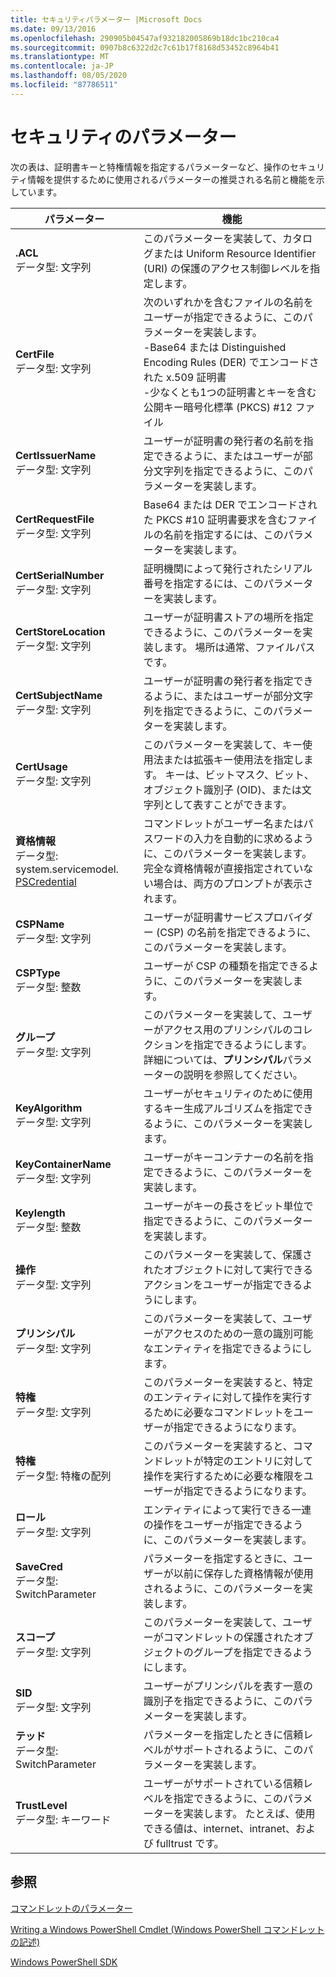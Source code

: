 ```yaml
---
title: セキュリティパラメーター |Microsoft Docs
ms.date: 09/13/2016
ms.openlocfilehash: 290905b04547af932182005869b18dc1bc210ca4
ms.sourcegitcommit: 0907b8c6322d2c7c61b17f8168d53452c8964b41
ms.translationtype: MT
ms.contentlocale: ja-JP
ms.lasthandoff: 08/05/2020
ms.locfileid: "87786511"
---
```

# <a name="security-parameters"></a>セキュリティのパラメーター

次の表は、証明書キーと特権情報を指定するパラメーターなど、操作のセキュリティ情報を提供するために使用されるパラメーターの推奨される名前と機能を示しています。

|パラメーター|機能|
|---|---|
|**.ACL**<br>データ型: 文字列|このパラメーターを実装して、カタログまたは Uniform Resource Identifier (URI) の保護のアクセス制御レベルを指定します。|
|**CertFile**<br>データ型: 文字列|次のいずれかを含むファイルの名前をユーザーが指定できるように、このパラメーターを実装します。<br>-Base64 または Distinguished Encoding Rules (DER) でエンコードされた x.509 証明書<br>-少なくとも1つの証明書とキーを含む公開キー暗号化標準 (PKCS) #12 ファイル|
|**CertIssuerName**<br>データ型: 文字列|ユーザーが証明書の発行者の名前を指定できるように、またはユーザーが部分文字列を指定できるように、このパラメーターを実装します。|
|**CertRequestFile**<br>データ型: 文字列|Base64 または DER でエンコードされた PKCS #10 証明書要求を含むファイルの名前を指定するには、このパラメーターを実装します。|
|**CertSerialNumber**<br>データ型: 文字列|証明機関によって発行されたシリアル番号を指定するには、このパラメーターを実装します。|
|**CertStoreLocation**<br>データ型: 文字列|ユーザーが証明書ストアの場所を指定できるように、このパラメーターを実装します。 場所は通常、ファイルパスです。|
|**CertSubjectName**<br>データ型: 文字列|ユーザーが証明書の発行者を指定できるように、またはユーザーが部分文字列を指定できるように、このパラメーターを実装します。|
|**CertUsage**<br>データ型: 文字列|このパラメーターを実装して、キー使用法または拡張キー使用法を指定します。 キーは、ビットマスク、ビット、オブジェクト識別子 (OID)、または文字列として表すことができます。|
|**資格情報**<br>データ型: system.servicemodel. [PSCredential](/dotnet/api/System.Management.Automation.PSCredential)|コマンドレットがユーザー名またはパスワードの入力を自動的に求めるように、このパラメーターを実装します。 完全な資格情報が直接指定されていない場合は、両方のプロンプトが表示されます。|
|**CSPName**<br>データ型: 文字列|ユーザーが証明書サービスプロバイダー (CSP) の名前を指定できるように、このパラメーターを実装します。|
|**CSPType**<br>データ型: 整数|ユーザーが CSP の種類を指定できるように、このパラメーターを実装します。|
|**グループ**<br>データ型: 文字列|このパラメーターを実装して、ユーザーがアクセス用のプリンシパルのコレクションを指定できるようにします。 詳細については、**プリンシパル**パラメーターの説明を参照してください。|
|**KeyAlgorithm**<br>データ型: 文字列|ユーザーがセキュリティのために使用するキー生成アルゴリズムを指定できるように、このパラメーターを実装します。|
|**KeyContainerName**<br>データ型: 文字列|ユーザーがキーコンテナーの名前を指定できるように、このパラメーターを実装します。|
|**Keylength**<br>データ型: 整数|ユーザーがキーの長さをビット単位で指定できるように、このパラメーターを実装します。|
|**操作**<br>データ型: 文字列|このパラメーターを実装して、保護されたオブジェクトに対して実行できるアクションをユーザーが指定できるようにします。|
|**プリンシパル**<br>データ型: 文字列|このパラメーターを実装して、ユーザーがアクセスのための一意の識別可能なエンティティを指定できるようにします。|
|**特権**<br>データ型: 文字列|このパラメーターを実装すると、特定のエンティティに対して操作を実行するために必要なコマンドレットをユーザーが指定できるようになります。|
|**特権**<br>データ型: 特権の配列|このパラメーターを実装すると、コマンドレットが特定のエントリに対して操作を実行するために必要な権限をユーザーが指定できるようになります。|
|**ロール**<br>データ型: 文字列|エンティティによって実行できる一連の操作をユーザーが指定できるように、このパラメーターを実装します。|
|**SaveCred**<br>データ型: SwitchParameter|パラメーターを指定するときに、ユーザーが以前に保存した資格情報が使用されるように、このパラメーターを実装します。|
|**スコープ**<br>データ型: 文字列|このパラメーターを実装して、ユーザーがコマンドレットの保護されたオブジェクトのグループを指定できるようにします。|
|**SID**<br>データ型: 文字列|ユーザーがプリンシパルを表す一意の識別子を指定できるように、このパラメーターを実装します。|
|**テッド**<br>データ型: SwitchParameter|パラメーターを指定したときに信頼レベルがサポートされるように、このパラメーターを実装します。|
|**TrustLevel**<br>データ型: キーワード|ユーザーがサポートされている信頼レベルを指定できるように、このパラメーターを実装します。 たとえば、使用できる値は、internet、intranet、および fulltrust です。|

## <a name="see-also"></a>参照

[コマンドレットのパラメーター](./cmdlet-parameters.md)

[Writing a Windows PowerShell Cmdlet (Windows PowerShell コマンドレットの記述)](./writing-a-windows-powershell-cmdlet.md)

[Windows PowerShell SDK](../windows-powershell-reference.md)
